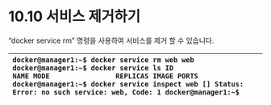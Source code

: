 # 10.10 서비스 제거하기

“docker service rm” 명령을 사용하여 서비스를 제거 할 수 있습니다.

| `docker@manager1:~$ docker service rm web web docker@manager1:~$ docker service ls ID                  NAME MODE                REPLICAS IMAGE PORTS docker@manager1:~$ docker service inspect web [] Status: Error: no such service: web, Code: 1 docker@manager1:~$` |
| :--- |




